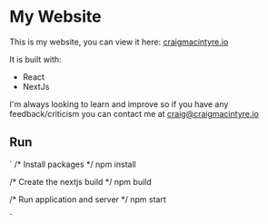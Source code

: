 # My Website

This is my website, you can view it here: [craigmacintyre.io](https://craigmacintyre.io/)

It is built with:

- React
- NextJs

I'm always looking to learn and improve so if you have any feedback/criticism you can contact me at craig@craigmacintyre.io

## Run 

`
/* Install packages */
npm install

/* Create the nextjs build */ 
npm build

/* Run application and server */
npm start

`
